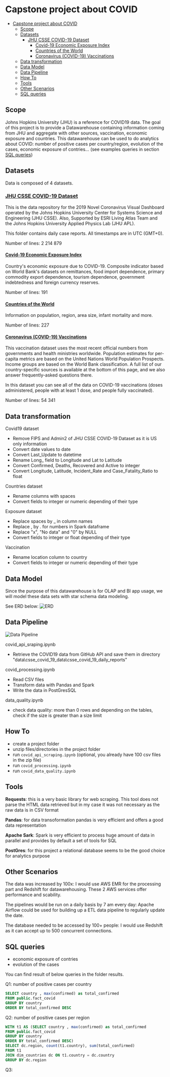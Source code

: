 # Capstone project about COVID

- [Capstone project about COVID](#capstone-project-about-covid)
  - [Scope](#scope)
  - [Datasets](#datasets)
    - [JHU CSSE COVID-19 Dataset](#jhu-csse-covid-19-dataset)
      - [Covid-19 Economic Exposure Index](#covid-19-economic-exposure-index)
      - [Countries of the World](#countries-of-the-world)
      - [Coronavirus (COVID-19) Vaccinations](#coronavirus-covid-19-vaccinations)
  - [Data transformation](#data-transformation)
  - [Data Model](#data-model)
  - [Data Pipeline](#data-pipeline)
  - [How To](#how-to)
  - [Tools](#tools)
  - [Other Scenarios](#other-scenarios)
  - [SQL queries](#sql-queries)

## Scope

Johns Hopkins University (JHU) is a reference for COVID19 data.
The goal of this project is to provide a Datawarehouse containing information coming from JHU and aggregate with other sources, vaccination, economic exposure and countries.
This datawarehouse can be used to do analytics about COVID: number of positive cases per country/region, evolution of the cases, economic exposure of contries... (see examples queries in section [SQL queries](#sql-queries))

## Datasets

Data is composed of 4 datasets.

### [JHU CSSE COVID-19 Dataset](https://github.com/CSSEGISandData/COVID-19/tree/master/csse_covid_19_data)

This is the data repository for the 2019 Novel Coronavirus Visual Dashboard operated by the Johns Hopkins University Center for Systems Science and Engineering (JHU CSSE). Also, Supported by ESRI Living Atlas Team and the Johns Hopkins University Applied Physics Lab (JHU APL).

This folder contains daily case reports. All timestamps are in UTC (GMT+0).

Number of lines: 2 214 879

#### [Covid-19 Economic Exposure Index](https://data.humdata.org/dataset/covid-19-economic-exposure-index)

Country's economic exposure due to COVID-19. Composite indicator based on World Bank's datasets on remittances, food import dependence, primary commodity export dependence, tourism dependence, government indebtedness and foreign currency reserves.

Number of lines: 191

#### [Countries of the World](https://www.kaggle.com/fernandol/countries-of-the-world)

Information on population, region, area size, infant mortality and more.

Number of lines: 227

#### [Coronavirus (COVID-19) Vaccinations](https://ourworldindata.org/covid-vaccinations)

This vaccination dataset uses the most recent official numbers from governments and health ministries worldwide. Population estimates for per-capita metrics are based on the United Nations World Population Prospects. Income groups are based on the World Bank classification. A full list of our country-specific sources is available at the bottom of this page, and we also answer frequently-asked questions there.

In this dataset you can see all of the data on COVID-19 vaccinations (doses administered, people with at least 1 dose, and people fully vaccinated).

Number of lines: 54 341

## Data transformation

Covid19 dataset

- Remove FIPS and Admin2 of JHU CSSE COVID-19 Dataset as it is US only information
- Convert date values to date
- Convert Last_Update to datetime
- Rename Long_ field to Longitude and Lat to Latitude
- Convert Confirmed, Deaths, Recovered and Active to integer
- Convert Longitude, Latitude, Incident_Rate and Case_Fatality_Ratio to float

Countries dataset

- Rename columns with spaces
- Convert fields to integer or numeric depending of their type

Exposure dataset

- Replace spaces by _ in column names
- Replace , by . for numbers in Spark dataframe
- Replace "x", "No data" and "0" by NULL
- Convert fields to integer or float depending of their type

Vaccination

- Rename location column to country
- Convert fields to integer or numeric depending of their type

## Data Model

Since the purpose of this datawarehouse is for OLAP and BI app usage, we will model these data sets with star schema data modeling.

See ERD below:
![ERD](images/erd.png)

## Data Pipeline

![Data Pipeline](images/data-pipeline.png)

covid_api_sraping.ipynb

- Retrieve the COVID19 data from GitHub API and save them in directory "data\csse_covid_19_data\csse_covid_19_daily_reports\"

covid_processing.ipynb

- Read CSV files
- Transform data with Pandas and Spark
- Write the data in PostGresSQL

data_quality.ipynb

- check data quality: more than 0 rows and depending on the tables, check if the size is greater than a size limit

## How To

- create a project folder
- unzip files/directories in the project folder
- run `covid_api_scraping.ipynb` (optional, you already have 100 csv files in the zip file)
- run `covid_processing.ipynb`
- run `covid_data_quality.ipynb`

## Tools

**Requests**: this is a very basic library for web scraping. This tool does not parse the HTML data retrieved but in my case it was not necessary as the raw data is in CSV format

**Pandas**: for data transoformation pandas is very efficient and offers a good data representation

**Apache Sark**: Spark is very efficient to process huge amount of data in parallel and provides by default a set of tools for SQL

**PostGres**: for this project a relational database seems to be the good choice for analytics purpose

## Other Scenarios

The data was increased by 100x: I would use AWS EMR for the processing part and Redshift for datawarehousing.
These 2 AWS services offer performance and scability.

The pipelines would be run on a daily basis by 7 am every day: Apache Airflow could be used for building up a ETL data pipeline to regularly update the date.

The database needed to be accessed by 100+ people: I would use Redshift as it can accept up to 500 concurrent connections.

## SQL queries

- economic exposure of contries
- evolution of the cases

You can find result of below queries in the folder results.

Q1: number of positive cases per country

``` sql
SELECT country , max(confirmed) as total_confirmed
FROM public.fact_covid
GROUP BY country
ORDER BY total_confirmed DESC 
```

Q2: number of positive cases per region

``` sql
WITH t1 AS (SELECT country , max(confirmed) as total_confirmed
FROM public.fact_covid
GROUP BY country
ORDER BY total_confirmed DESC)	
SELECT dc.region, count(t1.country), sum(total_confirmed) 
FROM t1
JOIN dim_countries dc ON t1.country = dc.country
GROUP BY dc.region
```

Q3: 
